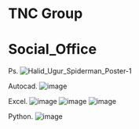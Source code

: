 # TNC Group 
# Social_Office

Ps.
![Halid_Ugur_Spiderman_Poster-1](https://github.com/user-attachments/assets/ab0480ee-d7da-4fed-85e9-18f9b5e148b9)

Autocad.
![image](https://github.com/user-attachments/assets/0d4700aa-3e1c-4d91-8ce1-35b40165a0af)

Excel.
![image](https://github.com/user-attachments/assets/81ada757-5ded-4339-ac96-258407728155)
![image](https://github.com/user-attachments/assets/581e8d9a-a057-4384-b7c0-2cef72229d11)
![image](https://github.com/user-attachments/assets/e050cdfa-673a-4575-bce6-064c8c9e6908)

Python.
![image](https://github.com/user-attachments/assets/e146faa4-da54-4b17-ae21-35e9e8f30ab4)

